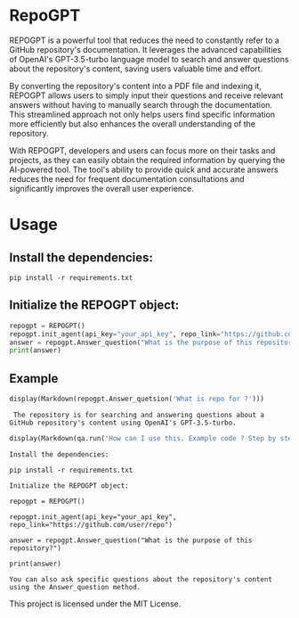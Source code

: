 
# RepoGPT
REPOGPT is a powerful tool that reduces the need to constantly refer to a GitHub repository's documentation. It leverages the advanced capabilities of OpenAI's GPT-3.5-turbo language model to search and answer questions about the repository's content, saving users valuable time and effort.

By converting the repository's content into a PDF file and indexing it, REPOGPT allows users to simply input their questions and receive relevant answers without having to manually search through the documentation. This streamlined approach not only helps users find specific information more efficiently but also enhances the overall understanding of the repository.

With REPOGPT, developers and users can focus more on their tasks and projects, as they can easily obtain the required information by querying the AI-powered tool. The tool's ability to provide quick and accurate answers reduces the need for frequent documentation consultations and significantly improves the overall user experience.

# Usage

## Install the dependencies:
```pip install -r requirements.txt```

## Initialize the REPOGPT object:
```python
repogpt = REPOGPT()
repogpt.init_agent(api_key="your_api_key", repo_link="https://github.com/user/repo")
answer = repogpt.Answer_question("What is the purpose of this repository?")
print(answer)

```
## Example


```python
display(Markdown(repogpt.Answer_quetsion('What is repo for ?')))
```
```
 The repository is for searching and answering questions about a GitHub repository's content using OpenAI's GPT-3.5-turbo.
```

```python
display(Markdown(qa.run('How can I use this. Example code ? Step by step?')))
```

```
Install the dependencies:

pip install -r requirements.txt

Initialize the REPOGPT object:

repogpt = REPOGPT()

repogpt.init_agent(api_key="your_api_key", repo_link="https://github.com/user/repo")

answer = repogpt.Answer_question("What is the purpose of this repository?")

print(answer)

You can also ask specific questions about the repository's content using the Answer_question method.
```



This project is licensed under the MIT License.



